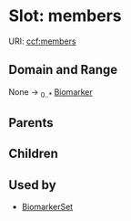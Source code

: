 
# Slot: members




URI: [ccf:members](http://purl.org/ccf/members)


## Domain and Range

None &#8594;  <sub>0..\*</sub> [Biomarker](Biomarker.md)

## Parents


## Children


## Used by

 * [BiomarkerSet](BiomarkerSet.md)
